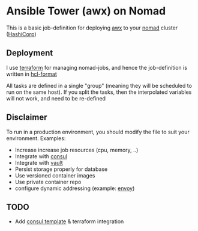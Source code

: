 # Ansible Tower (awx) on Nomad
This is a basic job-definition for deploying
[awx](https://github.com/ansible/awx) to your
[nomad](https://www.nomadproject.io/) cluster
([HashiCorp](https://www.hashicorp.com/))

## Deployment
I use [terraform](https://terraform.io/) for managing nomad-jobs, and hence the
job-definition is written in [hcl-format](https://github.com/hashicorp/hcl)

All tasks are defined in a single "group" (meaning they will be scheduled to run
on the same host). If you split the tasks, then the interpolated variables will
not work, and need to be re-defined

## Disclaimer
To run in a production environment, you should modify the file to suit your
environment. Examples:

- Increase increase job resources (cpu, memory, ..)
- Integrate with [consul](https://www.consul.io/)
- Integrate with [vault](https://www.vaultproject.io)
- Persist storage properly for database
- Use versioned container images
- Use private container repo
- configure dynamic addressing (example: [envoy](https://www.envoyproxy.io/))

## TODO
- Add [consul template](https://github.com/hashicorp/consul-template) &
terraform integration
